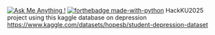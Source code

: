 [![Ask Me Anything !](https://img.shields.io/badge/Ask%20me-anything-1abc9c.svg)](https://GitHub.com/ascaletty) [![forthebadge made-with-python](http://ForTheBadge.com/images/badges/made-with-python.svg)](https://www.python.org/)
HackKU2025 project using this kaggle database on depression
https://www.kaggle.com/datasets/hopesb/student-depression-dataset
